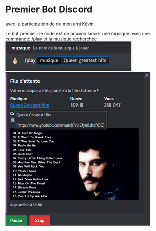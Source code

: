 # Premier Bot Discord 

avec la participation de <a href="https://github.com/DenZaiyy">de mon ami Kévin.</a>

Le but premier de code est de pouvoir lancer une musique avec une commande:  /play et la musique recherchée 
<img src="https://github.com/Cirec-Coder/cirec_bot/blob/main/img/img.png"/><br/>
<img src="https://github.com/Cirec-Coder/cirec_bot/blob/main/img/img1.png"/>
